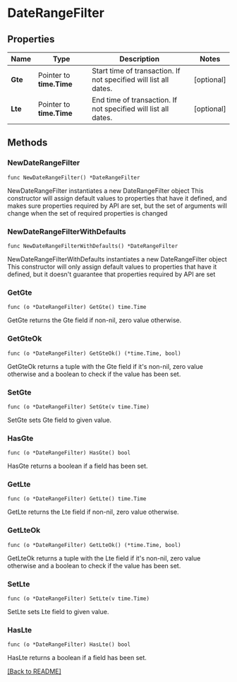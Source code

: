 # DateRangeFilter

## Properties

| Name | Type | Description | Notes |
| ------------ | ------------- | ------------- | ------------- |
| **Gte** | Pointer to **time.Time** | Start time of transaction. If not specified will list all dates. | [optional]  |
| **Lte** | Pointer to **time.Time** | End time of transaction. If not specified will list all dates. | [optional]  |

## Methods

### NewDateRangeFilter

`func NewDateRangeFilter() *DateRangeFilter`

NewDateRangeFilter instantiates a new DateRangeFilter object
This constructor will assign default values to properties that have it defined,
and makes sure properties required by API are set, but the set of arguments
will change when the set of required properties is changed

### NewDateRangeFilterWithDefaults

`func NewDateRangeFilterWithDefaults() *DateRangeFilter`

NewDateRangeFilterWithDefaults instantiates a new DateRangeFilter object
This constructor will only assign default values to properties that have it defined,
but it doesn't guarantee that properties required by API are set

### GetGte

`func (o *DateRangeFilter) GetGte() time.Time`

GetGte returns the Gte field if non-nil, zero value otherwise.

### GetGteOk

`func (o *DateRangeFilter) GetGteOk() (*time.Time, bool)`

GetGteOk returns a tuple with the Gte field if it's non-nil, zero value otherwise
and a boolean to check if the value has been set.

### SetGte

`func (o *DateRangeFilter) SetGte(v time.Time)`

SetGte sets Gte field to given value.

### HasGte

`func (o *DateRangeFilter) HasGte() bool`

HasGte returns a boolean if a field has been set.

### GetLte

`func (o *DateRangeFilter) GetLte() time.Time`

GetLte returns the Lte field if non-nil, zero value otherwise.

### GetLteOk

`func (o *DateRangeFilter) GetLteOk() (*time.Time, bool)`

GetLteOk returns a tuple with the Lte field if it's non-nil, zero value otherwise
and a boolean to check if the value has been set.

### SetLte

`func (o *DateRangeFilter) SetLte(v time.Time)`

SetLte sets Lte field to given value.

### HasLte

`func (o *DateRangeFilter) HasLte() bool`

HasLte returns a boolean if a field has been set.


[[Back to README]](../../README.md)


